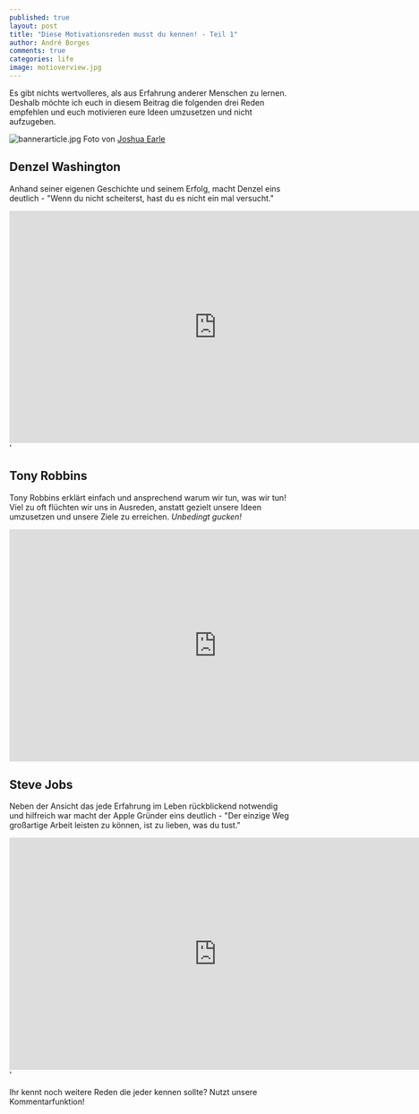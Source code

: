 ```yaml
---
published: true
layout: post
title: "Diese Motivationsreden musst du kennen! - Teil 1"
author: André Borges
comments: true
categories: life
image: motioverview.jpg
---
```



Es gibt nichts wertvolleres, als aus Erfahrung anderer Menschen zu lernen. Deshalb möchte ich euch in diesem Beitrag die folgenden drei Reden empfehlen und euch motivieren eure Ideen umzusetzen und nicht aufzugeben.

![bannerarticle.jpg]({{site.baseurl}}/images/bannerarticle.jpg)
Foto von [Joshua Earle](www.joshuaearlephotography.com)

## Denzel Washington
Anhand seiner eigenen Geschichte und seinem Erfolg, macht Denzel eins deutlich - "Wenn du nicht scheiterst, hast du es nicht ein mal versucht."

<iframe width="740" height="415" src="https://www.youtube.com/embed/QyDo5vFD2R8" frameborder="0" allowfullscreen></iframe>'

## Tony Robbins
Tony Robbins erklärt einfach und ansprechend warum wir tun, was wir tun!
Viel zu oft flüchten wir uns in Ausreden, anstatt gezielt unsere Ideen umzusetzen und unsere Ziele zu erreichen. _Unbedingt gucken!_

<iframe width="740" height="415" src="https://www.youtube.com/embed/Cpc-t-Uwv1I" frameborder="0" allowfullscreen></iframe>

## Steve Jobs 
Neben der Ansicht das jede Erfahrung im Leben rückblickend notwendig und hilfreich war macht der Apple Gründer eins deutlich - "Der einzige Weg großartige Arbeit leisten zu können, ist zu lieben, was du tust."

<iframe width="740" height="415" src="https://www.youtube.com/embed/UF8uR6Z6KLc" frameborder="0" allowfullscreen></iframe>'

Ihr kennt noch weitere Reden die jeder kennen sollte? Nutzt unsere Kommentarfunktion!
